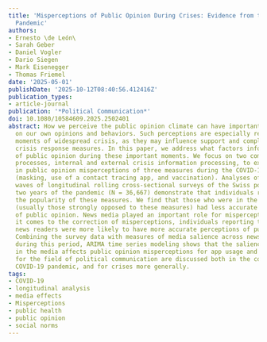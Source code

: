 ```yaml
---
title: 'Misperceptions of Public Opinion During Crises: Evidence from the COVID-19
  Pandemic'
authors:
- Ernesto \de León\
- Sarah Geber
- Daniel Vogler
- Dario Siegen
- Mark Eisenegger
- Thomas Friemel
date: '2025-05-01'
publishDate: '2025-10-12T08:40:56.412416Z'
publication_types:
- article-journal
publication: '*Political Communication*'
doi: 10.1080/10584609.2025.2502401
abstract: How we perceive the public opinion climate can have important consequences
  on our own opinions and behaviors. Such perceptions are especially relevant during
  moments of widespread crisis, as they may influence support and compliance with
  crisis response measures. In this paper, we address what factors inform misperceptions
  of public opinion during these important moments. We focus on two complementary
  processes, internal and external crisis information processing, to explain variation
  in public opinion misperceptions of three measures during the COVID-19 pandemic
  (masking, use of a contact tracing app, and vaccination). Analyses of 82 weekly
  waves of longitudinal rolling cross-sectional surveys of the Swiss population during
  two years of the pandemic (N = 36,667) demonstrate that individuals regularly underestimated
  the popularity of these measures. We find that those who were in the opinion minority
  (usually those strongly opposed to these measures) had less accurate estimations
  of public opinion. News media played an important role for misperceptions. When
  it comes to the correction of misperceptions, individuals reporting to be regular
  news readers were more likely to have more accurate perceptions of public opinion.
  Combining the survey data with measures of media salience across news media published
  during this period, ARIMA time series modeling shows that the salience of measures
  in the media affects public opinion misperceptions for app usage and masking. Implications
  for the field of political communication are discussed both in the context of the
  COVID-19 pandemic, and for crises more generally.
tags:
- COVID-19
- longitudinal analysis
- media effects
- Misperceptions
- public health
- public opinion
- social norms
---
```

